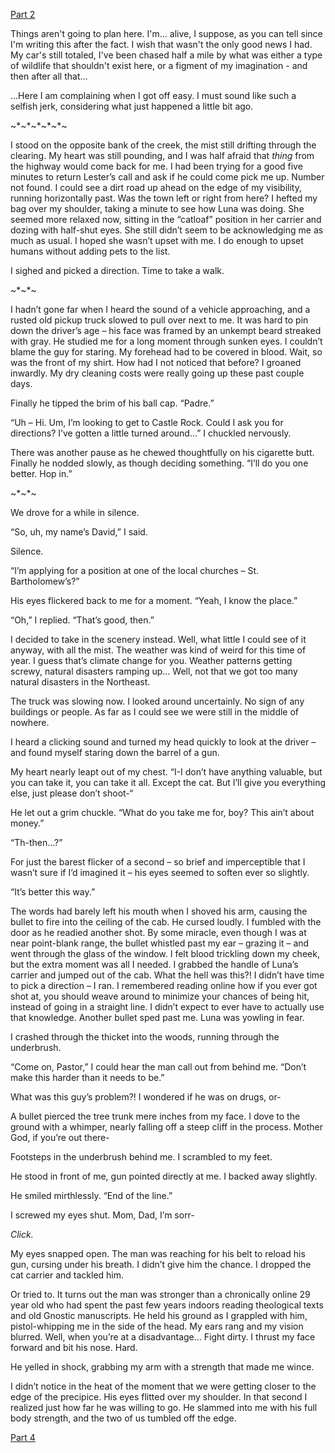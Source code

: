 [Part 2](https://www.reddit.com/r/nosleep/comments/uukmi6/when_driving_watch_out_for_the_wildlife/)

Things aren't going to plan here. I'm... alive, I suppose, as you can tell since I'm writing this after the fact. I wish that wasn't the only good news I had. My car's still totaled, I've been chased half a mile by what was either a type of wildlife that shouldn't exist here, or a figment of my imagination - and then after all that...

...Here I am complaining when I got off easy. I must sound like such a selfish jerk, considering what just happened a little bit ago.

\~\*\~\*\~\*\~\*\~\*\~

I stood on the opposite bank of the creek, the mist still drifting through the clearing. My heart was still pounding, and I was half afraid that *thing* from the highway would come back for me. I had been trying for a good five minutes to return Lester’s call and ask if he could come pick me up. Number not found. I could see a dirt road up ahead on the edge of my visibility, running horizontally past. Was the town left or right from here? I hefted my bag over my shoulder, taking a minute to see how Luna was doing. She seemed more relaxed now, sitting in the “catloaf” position in her carrier and dozing with half-shut eyes. She still didn’t seem to be acknowledging me as much as usual. I hoped she wasn’t upset with me. I do enough to upset humans without adding pets to the list.

I sighed and picked a direction. Time to take a walk.

\~\*\~\*\~

I hadn’t gone far when I heard the sound of a vehicle approaching, and a rusted old pickup truck slowed to pull over next to me. It was hard to pin down the driver’s age – his face was framed by an unkempt beard streaked with gray. He studied me for a long moment through sunken eyes. I couldn’t blame the guy for staring. My forehead had to be covered in blood. Wait, so was the front of my shirt. How had I not noticed that before? I groaned inwardly. My dry cleaning costs were really going up these past couple days.

Finally he tipped the brim of his ball cap. “Padre.”

“Uh – Hi. Um, I’m looking to get to Castle Rock. Could I ask you for directions? I’ve gotten a little turned around…” I chuckled nervously.

There was another pause as he chewed thoughtfully on his cigarette butt. Finally he nodded slowly, as though deciding something. “I’ll do you one better. Hop in.”

\~\*\~\*\~

We drove for a while in silence.

“So, uh, my name’s David,” I said.

Silence.

“I’m applying for a position at one of the local churches – St. Bartholomew’s?”

His eyes flickered back to me for a moment. “Yeah, I know the place.”

“Oh,” I replied. “That’s good, then.”

I decided to take in the scenery instead. Well, what little I could see of it anyway, with all the mist. The weather was kind of weird for this time of year. I guess that’s climate change for you. Weather patterns getting screwy, natural disasters ramping up… Well, not that we got too many natural disasters in the Northeast.

The truck was slowing now. I looked around uncertainly. No sign of any buildings or people. As far as I could see we were still in the middle of nowhere.

I heard a clicking sound and turned my head quickly to look at the driver – and found myself staring down the barrel of a gun.

My heart nearly leapt out of my chest. “I-I don’t have anything valuable, but you can take it, you can take it all. Except the cat. But I’ll give you everything else, just please don’t shoot-“

He let out a grim chuckle. “What do you take me for, boy? This ain’t about money.”

“Th-then…?”

For just the barest flicker of a second – so brief and imperceptible that I wasn’t sure if I’d imagined it – his eyes seemed to soften ever so slightly.

“It’s better this way.”

The words had barely left his mouth when I shoved his arm, causing the bullet to fire into the ceiling of the cab. He cursed loudly. I fumbled with the door as he readied another shot. By some miracle, even though I was at near point-blank range, the bullet whistled past my ear – grazing it – and went through the glass of the window. I felt blood trickling down my cheek, but the extra moment was all I needed. I grabbed the handle of Luna’s carrier and jumped out of the cab. What the hell was this?! I didn’t have time to pick a direction – I ran. I remembered reading online how if you ever got shot at, you should weave around to minimize your chances of being hit, instead of going in a straight line. I didn’t expect to ever have to actually use that knowledge. Another bullet sped past me. Luna was yowling in fear.

I crashed through the thicket into the woods, running through the underbrush.

“Come on, Pastor,” I could hear the man call out from behind me. “Don’t make this harder than it needs to be.”

What was this guy’s problem?! I wondered if he was on drugs, or-

A bullet pierced the tree trunk mere inches from my face. I dove to the ground with a whimper, nearly falling off a steep cliff in the process. Mother God, if you’re out there-

Footsteps in the underbrush behind me. I scrambled to my feet.

He stood in front of me, gun pointed directly at me. I backed away slightly.

He smiled mirthlessly. “End of the line.”

I screwed my eyes shut. Mom, Dad, I’m sorr-

*Click.*

My eyes snapped open. The man was reaching for his belt to reload his gun, cursing under his breath. I didn’t give him the chance. I dropped the cat carrier and tackled him.

Or tried to. It turns out the man was stronger than a chronically online 29 year old who had spent the past few years indoors reading theological texts and old Gnostic manuscripts. He held his ground as I grappled with him, pistol-whipping me in the side of the head. My ears rang and my vision blurred. Well, when you’re at a disadvantage… Fight dirty. I thrust my face forward and bit his nose. Hard.

He yelled in shock, grabbing my arm with a strength that made me wince.

I didn’t notice in the heat of the moment that we were getting closer to the edge of the precipice. His eyes flitted over my shoulder. In that second I realized just how far he was willing to go. He slammed into me with his full body strength, and the two of us tumbled off the edge.

[Part 4](https://www.reddit.com/r/nosleep/comments/uw6ed9/i_accepted_a_job_offer_from_a_strange_man_i/)